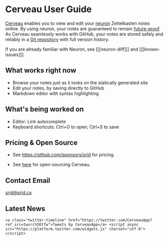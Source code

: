 # Cerveau User Guide

[Cerveau](https://www.cerveau.app/) enables you to view and edit your [neuron](https://neuron.zettel.page/) Zettelkasten notes online. By using neuron, your notes are guaranteed to remain [future-proof](https://neuron.zettel.page/6f0f0bcc.html). As Cerveau seamlessly works with GitHub, your notes are stored safely and reliably in a [Git repository](https://guides.github.com/introduction/git-handbook/) with full version history.

If you are already familiar with Neuron, see [[[neuron-diff]]] and [[[known-issues]]].

## What works right now

- Browse your notes just as it looks on the statically generated site
- Edit your notes, by saving directly to GitHub
- Markdown editor with syntax highlighting

## What's being worked on

- Editor: Link autocomplete
- Keyboard shortcuts: Ctrl+O to open; Ctrl+S to save

## Pricing & Open Source

* See <https://github.com/sponsors/srid> for pricing.

* See [here](https://twitter.com/sridca/status/1302280845902970883) for open-sourcing Cerveau.

## Contact Email

<srid@srid.ca>

## Latest News

``` {=html}
<a class="twitter-timeline" href="https://twitter.com/CerveauApp?ref_src=twsrc%5Etfw">Tweets by CerveauApp</a> <script async src="https://platform.twitter.com/widgets.js" charset="utf-8"></script>
```

